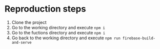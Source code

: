 # Reproduction steps

1. Clone the project
2. Go to the working directory and execute `npm i`
3. Go to the fuctions directory and execute `npm i`
4. Go back to the working directory and execute `npm run firebase-build-and-serve` 
